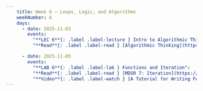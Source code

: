 ```yaml
---
    title: Week 6 – Loops, Logic, and Algorithms
    weekNumber: 6
    days:
      - date: 2025-11-03
        events:
          "**LEC 6**{: .label .label-lecture } Intro to Algorithmic Thinking": 
          "**Read**{: .label .label-read } [Algorithmic Thinking](https://learntocodewith.me/posts/algorithmic-thinking/)":

      - date: 2025-11-05
        events:
          "**LAB 6**{: .label .label-lab } Functions and Iteration":
          "**Read**{: .label .label-read } [MDSR 7: Iteration](https://mdsr-book.github.io/mdsr3e/07-iteration.html)":
          "**Video**{: .label .label-watch } [A Tutorial for Writing Functions in R](https://www.youtube.com/watch?v=3uK1OzA7CTs)":
---
```

